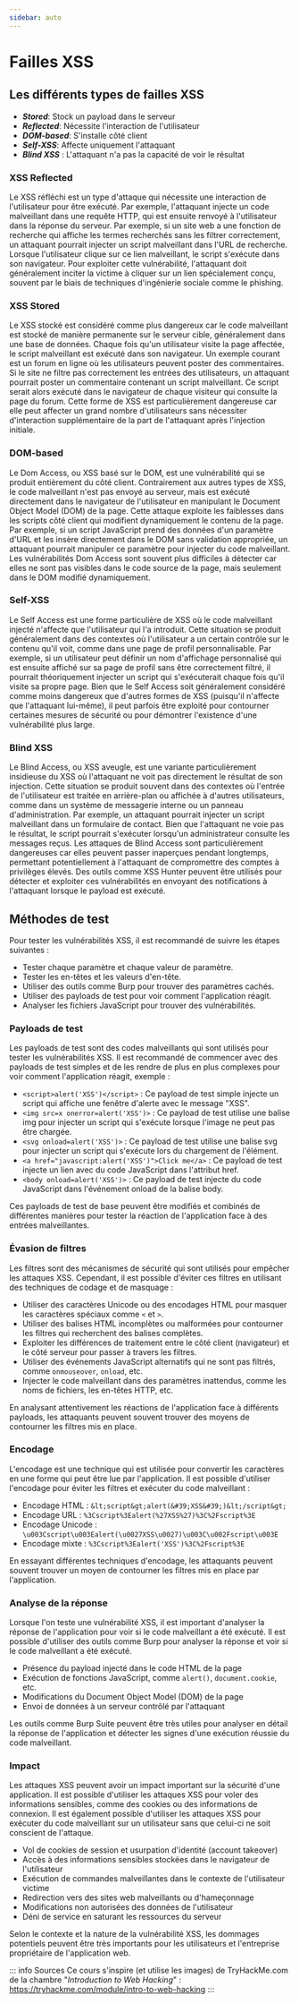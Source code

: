 ```yaml
---
sidebar: auto
---
```

# Failles XSS 
<Badge type="tip" text="Rédigé le 16/10/2024" />
<Badge type="warning" text="En cours de rédaction" />

## Les différents types de failles XSS

* ***Stored***: Stock un payload dans le serveur
* ***Reflected***: Nécessite l'interaction de l'utilisateur
* ***DOM-based***: S'installe côté client
* ***Self-XSS***: Affecte uniquement l'attaquant
* ***Blind XSS*** : L'attaquant n'a pas la capacité de voir le résultat

### XSS Reflected

Le XSS réfléchi est un type d'attaque qui nécessite une interaction de l'utilisateur pour être exécuté. Par exemple, l'attaquant injecte un code malveillant dans une requête HTTP, qui est ensuite renvoyé à l'utilisateur dans la réponse du serveur. Par exemple, si un site web a une fonction de recherche qui affiche les termes recherchés sans les filtrer correctement, un attaquant pourrait injecter un script malveillant dans l'URL de recherche. Lorsque l'utilisateur clique sur ce lien malveillant, le script s'exécute dans son navigateur. Pour exploiter cette vulnérabilité, l'attaquant doit généralement inciter la victime à cliquer sur un lien spécialement conçu, souvent par le biais de techniques d'ingénierie sociale comme le phishing.

### XSS Stored

Le XSS stocké est considéré comme plus dangereux car le code malveillant est stocké de manière permanente sur le serveur cible, généralement dans une base de données. Chaque fois qu'un utilisateur visite la page affectée, le script malveillant est exécuté dans son navigateur. Un exemple courant est un forum en ligne où les utilisateurs peuvent poster des commentaires. Si le site ne filtre pas correctement les entrées des utilisateurs, un attaquant pourrait poster un commentaire contenant un script malveillant. Ce script serait alors exécuté dans le navigateur de chaque visiteur qui consulte la page du forum. Cette forme de XSS est particulièrement dangereuse car elle peut affecter un grand nombre d'utilisateurs sans nécessiter d'interaction supplémentaire de la part de l'attaquant après l'injection initiale.

### DOM-based

Le Dom Access, ou XSS basé sur le DOM, est une vulnérabilité qui se produit entièrement du côté client. Contrairement aux autres types de XSS, le code malveillant n'est pas envoyé au serveur, mais est exécuté directement dans le navigateur de l'utilisateur en manipulant le Document Object Model (DOM) de la page. Cette attaque exploite les faiblesses dans les scripts côté client qui modifient dynamiquement le contenu de la page. Par exemple, si un script JavaScript prend des données d'un paramètre d'URL et les insère directement dans le DOM sans validation appropriée, un attaquant pourrait manipuler ce paramètre pour injecter du code malveillant. Les vulnérabilités Dom Access sont souvent plus difficiles à détecter car elles ne sont pas visibles dans le code source de la page, mais seulement dans le DOM modifié dynamiquement.

### Self-XSS

Le Self Access est une forme particulière de XSS où le code malveillant injecté n'affecte que l'utilisateur qui l'a introduit. Cette situation se produit généralement dans des contextes où l'utilisateur a un certain contrôle sur le contenu qu'il voit, comme dans une page de profil personnalisable. Par exemple, si un utilisateur peut définir un nom d'affichage personnalisé qui est ensuite affiché sur sa page de profil sans être correctement filtré, il pourrait théoriquement injecter un script qui s'exécuterait chaque fois qu'il visite sa propre page. Bien que le Self Access soit généralement considéré comme moins dangereux que d'autres formes de XSS (puisqu'il n'affecte que l'attaquant lui-même), il peut parfois être exploité pour contourner certaines mesures de sécurité ou pour démontrer l'existence d'une vulnérabilité plus large.

### Blind XSS

Le Blind Access, ou XSS aveugle, est une variante particulièrement insidieuse du XSS où l'attaquant ne voit pas directement le résultat de son injection. Cette situation se produit souvent dans des contextes où l'entrée de l'utilisateur est traitée en arrière-plan ou affichée à d'autres utilisateurs, comme dans un système de messagerie interne ou un panneau d'administration. Par exemple, un attaquant pourrait injecter un script malveillant dans un formulaire de contact. Bien que l'attaquant ne voie pas le résultat, le script pourrait s'exécuter lorsqu'un administrateur consulte les messages reçus. Les attaques de Blind Access sont particulièrement dangereuses car elles peuvent passer inaperçues pendant longtemps, permettant potentiellement à l'attaquant de compromettre des comptes à privilèges élevés. Des outils comme XSS Hunter peuvent être utilisés pour détecter et exploiter ces vulnérabilités en envoyant des notifications à l'attaquant lorsque le payload est exécuté.

## Méthodes de test

Pour tester les vulnérabilités XSS, il est recommandé de suivre les étapes suivantes :

* Tester chaque paramètre et chaque valeur de paramètre.
* Tester les en-têtes et les valeurs d'en-tête.
* Utiliser des outils comme Burp pour trouver des paramètres cachés.
* Utiliser des payloads de test pour voir comment l'application réagit.
* Analyser les fichiers JavaScript pour trouver des vulnérabilités.

### Payloads de test

Les payloads de test sont des codes malveillants qui sont utilisés pour tester les vulnérabilités XSS. Il est recommandé de commencer avec des payloads de test simples et de les rendre de plus en plus complexes pour voir comment l'application réagit, exemple :

* `<script>alert('XSS')</script>` : Ce payload de test simple injecte un script qui affiche une fenêtre d'alerte avec le message "XSS".
* `<img src=x onerror=alert('XSS')>` : Ce payload de test utilise une balise img pour injecter un script qui s'exécute lorsque l'image ne peut pas être chargée.
* `<svg onload=alert('XSS')>` : Ce payload de test utilise une balise svg pour injecter un script qui s'exécute lors du chargement de l'élément.
* `<a href="javascript:alert('XSS')">Click me</a>` : Ce payload de test injecte un lien avec du code JavaScript dans l'attribut href.
* `<body onload=alert('XSS')>` : Ce payload de test injecte du code JavaScript dans l'événement onload de la balise body.

Ces payloads de test de base peuvent être modifiés et combinés de différentes manières pour tester la réaction de l'application face à des entrées malveillantes.

### Évasion de filtres

Les filtres sont des mécanismes de sécurité qui sont utilisés pour empêcher les attaques XSS. Cependant, il est possible d'éviter ces filtres en utilisant des techniques de codage et de masquage :

* Utiliser des caractères Unicode ou des encodages HTML pour masquer les caractères spéciaux comme `<` et `>`.
* Utiliser des balises HTML incomplètes ou malformées pour contourner les filtres qui recherchent des balises complètes.
* Exploiter les différences de traitement entre le côté client (navigateur) et le côté serveur pour passer à travers les filtres.
* Utiliser des événements JavaScript alternatifs qui ne sont pas filtrés, comme `onmouseover`, `onload`, etc.
* Injecter le code malveillant dans des paramètres inattendus, comme les noms de fichiers, les en-têtes HTTP, etc.

En analysant attentivement les réactions de l'application face à différents payloads, les attaquants peuvent souvent trouver des moyens de contourner les filtres mis en place.

### Encodage

L'encodage est une technique qui est utilisée pour convertir les caractères en une forme qui peut être lue par l'application. Il est possible d'utiliser l'encodage pour éviter les filtres et exécuter du code malveillant :

* Encodage HTML : `&lt;script&gt;alert(&#39;XSS&#39;)&lt;/script&gt;`
* Encodage URL : `%3Cscript%3Ealert(%27XSS%27)%3C%2Fscript%3E`
* Encodage Unicode : `\u003Cscript\u003Ealert(\u0027XSS\u0027)\u003C\u002Fscript\u003E`
* Encodage mixte : `%3Cscript%3Ealert('XSS')%3C%2Fscript%3E`

En essayant différentes techniques d'encodage, les attaquants peuvent souvent trouver un moyen de contourner les filtres mis en place par l'application.

### Analyse de la réponse

Lorsque l'on teste une vulnérabilité XSS, il est important d'analyser la réponse de l'application pour voir si le code malveillant a été exécuté. Il est possible d'utiliser des outils comme Burp pour analyser la réponse et voir si le code malveillant a été exécuté.

* Présence du payload injecté dans le code HTML de la page
* Exécution de fonctions JavaScript, comme `alert()`, `document.cookie`, etc.
* Modifications du Document Object Model (DOM) de la page
* Envoi de données à un serveur contrôlé par l'attaquant

Les outils comme Burp Suite peuvent être très utiles pour analyser en détail la réponse de l'application et détecter les signes d'une exécution réussie du code malveillant.

### Impact

Les attaques XSS peuvent avoir un impact important sur la sécurité d'une application. Il est possible d'utiliser les attaques XSS pour voler des informations sensibles, comme des cookies ou des informations de connexion. Il est également possible d'utiliser les attaques XSS pour exécuter du code malveillant sur un utilisateur sans que celui-ci ne soit conscient de l'attaque.

* Vol de cookies de session et usurpation d'identité (account takeover)
* Accès à des informations sensibles stockées dans le navigateur de l'utilisateur
* Exécution de commandes malveillantes dans le contexte de l'utilisateur victime
* Redirection vers des sites web malveillants ou d'hameçonnage
* Modifications non autorisées des données de l'utilisateur
* Déni de service en saturant les ressources du serveur

Selon le contexte et la nature de la vulnérabilité XSS, les dommages potentiels peuvent être très importants pour les utilisateurs et l'entreprise propriétaire de l'application web.



::: info Sources
Ce cours s'inspire (et utilise les images) de TryHackMe.com de la chambre "*Introduction to Web Hacking*" :
https://tryhackme.com/module/intro-to-web-hacking
:::